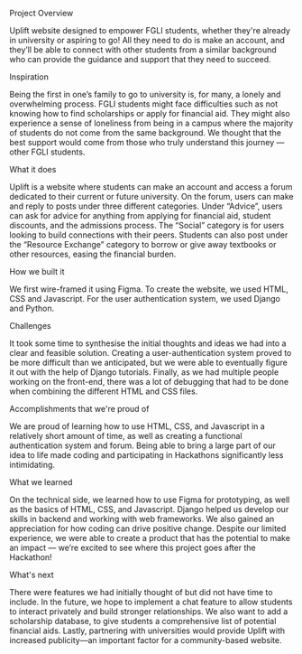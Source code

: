 Project Overview

Uplift website designed to empower FGLI students, whether they're already in university or aspiring to go! All they need to do is make an account, and they’ll be able to connect with other students from a similar background who can provide the guidance and support that they need to succeed.

Inspiration

Being the first in one’s family to go to university is, for many, a lonely and overwhelming process. FGLI students might face difficulties such as not knowing how to find scholarships or apply for financial aid. They might also experience a sense of loneliness from being in a campus where the majority of students do not come from the same background. We thought that the best support would come from those who truly understand this journey — other FGLI students. 

What it does

Uplift is a website where students can make an account and access a forum dedicated to their current or future university. On the forum, users can make and reply to posts under three different categories. Under “Advice”, users can ask for advice for anything from applying for financial aid, student discounts, and the admissions process. The “Social” category is for users looking to build connections with their peers. Students can also post under the “Resource Exchange” category to borrow or give away textbooks or other resources, easing the financial burden.

How we built it

We first wire-framed it using Figma. To create the website, we used HTML, CSS and Javascript. For the user authentication system, we used Django and Python. 

Challenges 

It took some time to synthesise the initial thoughts and ideas we had into a clear and feasible solution. Creating a user-authentication system proved to be more difficult than we anticipated, but we were able to eventually figure it out with the help of Django tutorials. Finally, as we had multiple people working on the front-end, there was a lot of debugging that had to be done when combining the different HTML and CSS files. 

Accomplishments that we're proud of

We are proud of learning how to use HTML, CSS, and Javascript in a relatively short amount of time, as well as creating a functional authentication system and forum. Being able to bring a large part of our idea to life made coding and participating in Hackathons significantly less intimidating. 

What we learned

On the technical side, we learned how to use Figma for prototyping, as well as the basics of HTML, CSS, and Javascript. Django helped us develop our skills in backend and working with web frameworks. We also gained an appreciation for how coding can drive positive change. Despite our limited experience, we were able to create a product that has the potential to make an impact — we’re excited to see where this project goes after the Hackathon! 

What's next 

There were features we had initially thought of but did not have time to include. In the future, we hope to implement a chat feature to allow students to interact privately and build stronger relationships. We also want to add a scholarship database, to give students a comprehensive list of potential financial aids. Lastly, partnering with universities would provide Uplift with increased publicity—an important factor for a community-based website.

